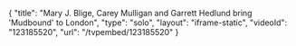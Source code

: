 {
    "title": "Mary J. Blige, Carey Mulligan and Garrett Hedlund bring 'Mudbound' to London",
    "type": "solo",
    "layout": "iframe-static",
    "videoId": "123185520",
    "url": "\/tvpembed\/123185520"
}